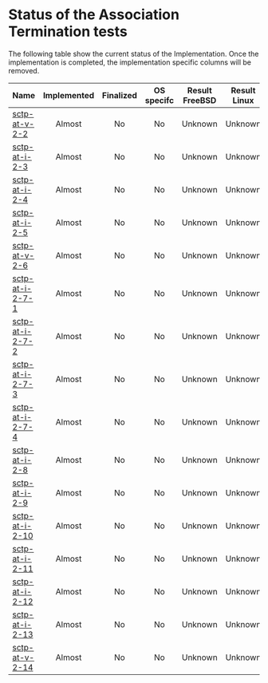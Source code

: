 # Status of the Association Termination tests

The following table show the current status of the Implementation. Once the implementation is completed, the implementation specific columns will be removed.

| Name                                  | Implemented | Finalized | OS specifc | Result FreeBSD | Result Linux |
|:--------------------------------------|:-----------:|:---------:|:----------:|:--------------:|:------------:|
|[sctp-at-v-2-2](sctp-at-v-2-2.pkt)     | Almost      | No        | No         | Unknown        | Unknown      |
|[sctp-at-i-2-3](sctp-at-i-2-3.pkt)     | Almost      | No        | No         | Unknown        | Unknown      |
|[sctp-at-i-2-4](sctp-at-i-2-4.pkt)     | Almost      | No        | No         | Unknown        | Unknown      |
|[sctp-at-i-2-5](sctp-at-i-2-5.pkt)     | Almost      | No        | No         | Unknown        | Unknown      |
|[sctp-at-v-2-6](sctp-at-v-2-6.pkt)     | Almost      | No        | No         | Unknown        | Unknown      |
|[sctp-at-i-2-7-1](sctp-at-i-2-7-1.pkt) | Almost      | No        | No         | Unknown        | Unknown      |
|[sctp-at-i-2-7-2](sctp-at-i-2-7-2.pkt) | Almost      | No        | No         | Unknown        | Unknown      |
|[sctp-at-i-2-7-3](sctp-at-i-2-7-3.pkt) | Almost      | No        | No         | Unknown        | Unknown      |
|[sctp-at-i-2-7-4](sctp-at-i-2-7-4.pkt) | Almost      | No        | No         | Unknown        | Unknown      |
|[sctp-at-i-2-8](sctp-at-i-2-8.pkt)     | Almost      | No        | No         | Unknown        | Unknown      |
|[sctp-at-i-2-9](sctp-at-i-2-9.pkt)     | Almost      | No        | No         | Unknown        | Unknown      |
|[sctp-at-i-2-10](sctp-at-i-2-10.pkt)   | Almost      | No        | No         | Unknown        | Unknown      |
|[sctp-at-i-2-11](sctp-at-i-2-11.pkt)   | Almost      | No        | No         | Unknown        | Unknown      |
|[sctp-at-i-2-12](sctp-at-i-2-12.pkt)   | Almost      | No        | No         | Unknown        | Unknown      |
|[sctp-at-i-2-13](sctp-at-i-2-13.pkt)   | Almost      | No        | No         | Unknown        | Unknown      |
|[sctp-at-v-2-14](sctp-at-v-2-14.pkt)   | Almost      | No        | No         | Unknown        | Unknown      |
